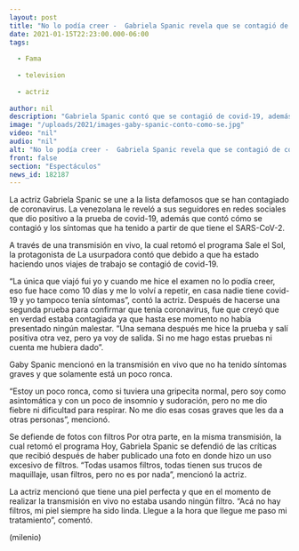 ```yaml
---
layout: post
title: "No lo podía creer -  Gabriela Spanic revela que se contagió de covid-19"
date: 2021-01-15T22:23:00.000-06:00
tags:
  
  - Fama
  
  - television
  
  - actriz
  
author: nil
description: "Gabriela Spanic contó que se contagió de covid-19, además compartió los síntomas que ha presentado. "
image: "/uploads/2021/images-gaby-spanic-conto-como-se.jpg"
video: "nil"
audio: "nil"
alt: "No lo podía creer -  Gabriela Spanic revela que se contagió de covid-19"
front: false
section: "Espectáculos"
news_id: 182187
---
```


La actriz Gabriela Spanic se une a la lista defamosos que se han contagiado de coronavirus. La venezolana le reveló a sus seguidores en redes sociales que dio positivo a la prueba de covid-19, además que contó cómo se contagió y los síntomas que ha tenido a partir de que tiene el SARS-CoV-2. 

A través de una transmisión en vivo, la cual retomó el programa Sale el Sol, la protagonista de La usurpadora contó que debido a que ha estado haciendo unos viajes de trabajo se contagió de covid-19.

 
“La única que viajó fui yo y cuando me hice el examen no lo podía creer, eso fue hace como 10 días y me lo volví a repetir, en casa nadie tiene covid-19 y yo tampoco tenía síntomas”, contó la actriz. Después de hacerse una segunda prueba para confirmar que tenía coronavirus, fue que creyó que en verdad estaba contagiada ya que hasta ese momento no había presentado ningún malestar. “Una semana después me hice la prueba y salí positiva otra vez, pero ya voy de salida. Si no me hago estas pruebas ni cuenta me hubiera dado”.

Gaby Spanic mencionó en la transmisión en vivo que no ha tenido síntomas graves y que solamente está un poco ronca. 


“Estoy un poco ronca, como si tuviera una gripecita normal, pero soy como asintomática y con un poco de insomnio y sudoración, pero no me dio fiebre ni dificultad para respirar. No me dio esas cosas graves que les da a otras personas”, mencionó. 

Se defiende de fotos con filtros 
Por otra parte, en la misma transmisión, la cual retomó el programa Hoy, Gabriela Spanic se defendió de las críticas que recibió después de haber publicado una foto en donde hizo un uso excesivo de filtros. 
“Todas usamos filtros, todas tienen sus trucos de maquillaje, usan filtros, pero no es por nada”, mencionó la actriz. 

La actriz mencionó que tiene una piel perfecta y que en el momento de realizar la transmisión en vivo no estaba usando ningún filtro. 
“Acá no hay filtros, mi piel siempre ha sido linda. Llegue a la hora que llegue me paso mi tratamiento”, comentó. 

(milenio)
